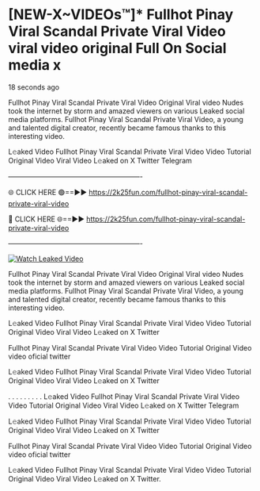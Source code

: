 # [NEW-X~VIDEOs™]* Fullhot Pinay Viral Scandal Private Viral Video viral video original Full On Social media x

18 seconds ago

Fullhot Pinay Viral Scandal Private Viral Video Original Viral video Nudes took the internet by storm and amazed viewers on various Leaked social media platforms. Fullhot Pinay Viral Scandal Private Viral Video, a young and talented digital creator, recently became famous thanks to this interesting video.

L𝚎aked Video Fullhot Pinay Viral Scandal Private Viral Video Video Tutorial Original Video Viral Video L𝚎aked on X Twitter Telegram

———————————————————-

🌐 CLICK HERE 🟢==►► https://2k25fun.com/fullhot-pinay-viral-scandal-private-viral-video

🔴 CLICK HERE 🌐==►► https://2k25fun.com/fullhot-pinay-viral-scandal-private-viral-video

———————————————————-

[![Watch Leaked Video](https://miro.medium.com/v2/resize:fit:828/format:webp/1*cilzJN44JGOrTw9NJCrNHA.gif "Watch Leaked Video")](https://2k25fun.com/fullhot-pinay-viral-scandal-private-viral-video)

Fullhot Pinay Viral Scandal Private Viral Video Original Viral video Nudes took the internet by storm and amazed viewers on various Leaked social media platforms. Fullhot Pinay Viral Scandal Private Viral Video, a young and talented digital creator, recently became famous thanks to this interesting video.

L𝚎aked Video Fullhot Pinay Viral Scandal Private Viral Video Video Tutorial Original Video Viral Video L𝚎aked on X Twitter

Fullhot Pinay Viral Scandal Private Viral Video Video Tutorial Original Video video oficial twitter

L𝚎aked Video Fullhot Pinay Viral Scandal Private Viral Video Video Tutorial Original Video Viral Video L𝚎aked on X Twitter

. . . . . . . . . L𝚎aked Video Fullhot Pinay Viral Scandal Private Viral Video Video Tutorial Original Video Viral Video L𝚎aked on X Twitter Telegram

L𝚎aked Video Fullhot Pinay Viral Scandal Private Viral Video Video Tutorial Original Video Viral Video L𝚎aked on X Twitter

Fullhot Pinay Viral Scandal Private Viral Video Video Tutorial Original Video video oficial twitter

L𝚎aked Video Fullhot Pinay Viral Scandal Private Viral Video Video Tutorial Original Video Viral Video L𝚎aked on X Twitter.